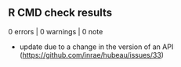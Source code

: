 ## R CMD check results

0 errors | 0 warnings | 0 note

* update due to a change in the version of an API (https://github.com/inrae/hubeau/issues/33)
